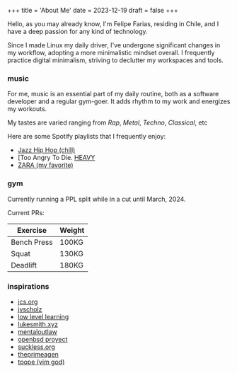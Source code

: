 +++
title = 'About Me'
date = 2023-12-19
draft = false
+++

Hello, as you may already know, I'm Felipe Farias,
residing in Chile, and I have a deep passion for
any kind of technology.

Since I made Linux my daily driver, I've undergone
significant changes in my workflow, adopting a
more minimalistic mindset overall. I frequently
practice digital minimalism, striving to declutter
my workspaces and tools.

### music

For me, music is an essential part of my daily
routine, both as a software developer and a
regular gym-goer. It adds rhythm to my work and
energizes my workouts.

My tastes are varied ranging from _Rap_, _Metal_,
_Techno_, _Classical_, etc

Here are some Spotify playlists that I frequently enjoy:

- [Jazz Hip Hop (chill)](https://open.spotify.com/playlist/1KHla86iONZm5BrJwdKU7H)
- [Too Angry To Die. [ HEAVY ](https://open.spotify.com/playlist/4a4ZRlzCBQ8Upwc7PhOeKI)
- [ZARA (my favorite)](https://open.spotify.com/playlist/40OHRWDv5yVLQXQcfkcJma)

### gym

Currently running a PPL split while in a cut until
March, 2024.

Current PRs:

| Exercise     | Weight    |
|--------------|-----------|
| Bench Press  | 100KG     |
| Squat        | 130KG     |
| Deadlift     | 180KG     |

### inspirations

- [jcs.org](https://jcs.org)
- [jvscholz](https://www.youtube.com/@jvscholz)
- [low level learning](https://www.youtube.com/@lowlevellearning/)
- [lukesmith.xyz](https://lukesmith.xyz/)
- [mentaloutlaw](https://www.youtube.com/@mentaloutlaw)
- [openbsd proyect](https://www.openbsd.org/)
- [suckless.org](https://suckless.org/)
- [theprimeagen](https://github.com/theprimeagen/)
- [tpope (vim god)](https://github.com/tpope)
